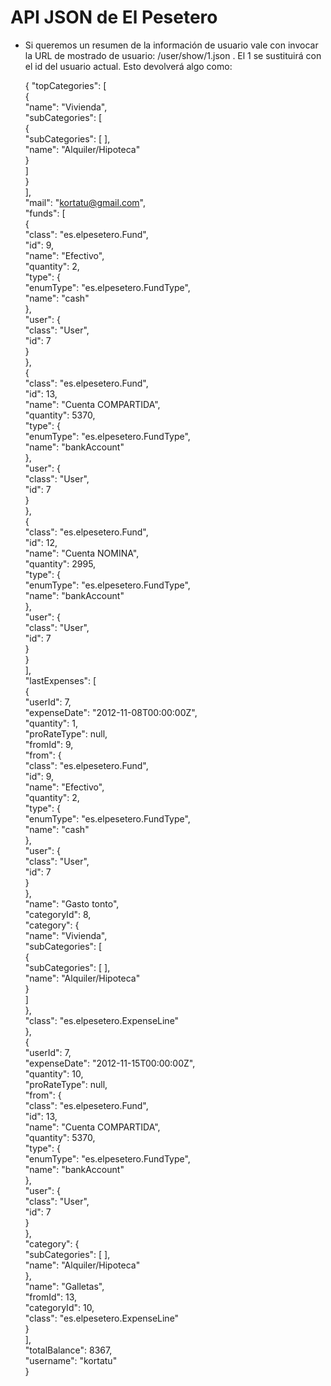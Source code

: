 API JSON de El Pesetero
=======================

* Si queremos un resumen de la información de usuario vale con invocar la URL de mostrado de usuario: /user/show/1.json . El 1 se sustituirá con el id del usuario actual. Esto devolverá algo como:  

    {
    "topCategories": [  
        {  
            "name": "Vivienda",  
            "subCategories": [  
                {  
                    "subCategories": [ ],  
                    "name": "Alquiler/Hipoteca"  
                }  
            ]  
        }  
    ],  
    "mail": "kortatu@gmail.com",  
    "funds": [  
        {  
            "class": "es.elpesetero.Fund",  
            "id": 9,  
            "name": "Efectivo",  
            "quantity": 2,  
            "type": {  
                "enumType": "es.elpesetero.FundType",  
                "name": "cash"  
            },  
            "user": {  
                "class": "User",  
                "id": 7  
            }  
        },  
        {  
            "class": "es.elpesetero.Fund",  
            "id": 13,  
            "name": "Cuenta COMPARTIDA",  
            "quantity": 5370,  
            "type": {  
                "enumType": "es.elpesetero.FundType",  
                "name": "bankAccount"  
            },  
            "user": {  
                "class": "User",  
                "id": 7  
            }  
        },  
        {  
            "class": "es.elpesetero.Fund",  
            "id": 12,  
            "name": "Cuenta NOMINA",  
            "quantity": 2995,  
            "type": {  
                "enumType": "es.elpesetero.FundType",  
                "name": "bankAccount"  
            },  
            "user": {  
                "class": "User",  
                "id": 7  
            }  
        }  
    ],  
    "lastExpenses": [  
        {  
            "userId": 7,  
            "expenseDate": "2012-11-08T00:00:00Z",  
            "quantity": 1,  
            "proRateType": null,  
            "fromId": 9,  
            "from": {  
                "class": "es.elpesetero.Fund",  
                "id": 9,  
                "name": "Efectivo",  
                "quantity": 2,  
                "type": {  
                    "enumType": "es.elpesetero.FundType",  
                    "name": "cash"  
                },  
                "user": {  
                    "class": "User",  
                    "id": 7  
                }  
            },  
            "name": "Gasto tonto",  
            "categoryId": 8,  
            "category": {  
                "name": "Vivienda",  
                "subCategories": [  
                    {  
                        "subCategories": [ ],  
                        "name": "Alquiler/Hipoteca"  
                    }  
                ]  
            },  
            "class": "es.elpesetero.ExpenseLine"  
        },  
        {  
            "userId": 7,  
            "expenseDate": "2012-11-15T00:00:00Z",  
            "quantity": 10,  
            "proRateType": null,  
            "from": {  
                "class": "es.elpesetero.Fund",  
                "id": 13,  
                "name": "Cuenta COMPARTIDA",  
                "quantity": 5370,  
                "type": {  
                    "enumType": "es.elpesetero.FundType",  
                    "name": "bankAccount"  
                },  
                "user": {  
                    "class": "User",  
                    "id": 7  
                }  
            },  
            "category": {  
                "subCategories": [ ],  
                "name": "Alquiler/Hipoteca"  
            },  
            "name": "Galletas",  
            "fromId": 13,  
            "categoryId": 10,  
            "class": "es.elpesetero.ExpenseLine"  
        }  
    ],  
    "totalBalance": 8367,  
    "username": "kortatu"  
    }  
